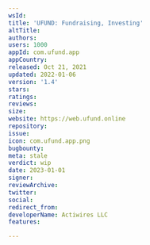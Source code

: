 ```yaml
---
wsId: 
title: 'UFUND: Fundraising, Investing'
altTitle: 
authors: 
users: 1000
appId: com.ufund.app
appCountry: 
released: Oct 21, 2021
updated: 2022-01-06
version: '1.4'
stars: 
ratings: 
reviews: 
size: 
website: https://web.ufund.online
repository: 
issue: 
icon: com.ufund.app.png
bugbounty: 
meta: stale
verdict: wip
date: 2023-01-01
signer: 
reviewArchive: 
twitter: 
social: 
redirect_from: 
developerName: Actiwires LLC
features: 

---
```


